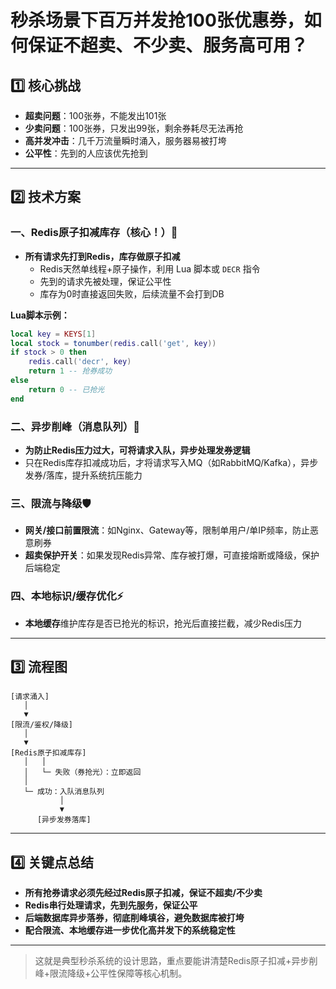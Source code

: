 # 秒杀场景下百万并发抢100张优惠券，如何保证不超卖、不少卖、服务高可用？

## 1️⃣ 核心挑战

- **超卖问题**：100张券，不能发出101张
- **少卖问题**：100张券，只发出99张，剩余券耗尽无法再抢
- **高并发冲击**：几千万流量瞬时涌入，服务器易被打垮
- **公平性**：先到的人应该优先抢到

---

## 2️⃣ 技术方案

### 一、Redis原子扣减库存（核心！）🚦

- **所有请求先打到Redis，库存做原子扣减**
    - Redis天然单线程+原子操作，利用 Lua 脚本或 `DECR` 指令
    - 先到的请求先被处理，保证公平性
    - 库存为0时直接返回失败，后续流量不会打到DB

**Lua脚本示例：**
```lua
local key = KEYS[1]
local stock = tonumber(redis.call('get', key))
if stock > 0 then
    redis.call('decr', key)
    return 1 -- 抢券成功
else
    return 0 -- 已抢光
end
```

### 二、异步削峰（消息队列）🧊

- **为防止Redis压力过大，可将请求入队，异步处理发券逻辑**
- 只在Redis库存扣减成功后，才将请求写入MQ（如RabbitMQ/Kafka），异步发券/落库，提升系统抗压能力

### 三、限流与降级🛡️

- **网关/接口前置限流**：如Nginx、Gateway等，限制单用户/单IP频率，防止恶意刷券
- **超卖保护开关**：如果发现Redis异常、库存被打爆，可直接熔断或降级，保护后端稳定

### 四、本地标识/缓存优化⚡

- **本地缓存**维护库存是否已抢光的标识，抢光后直接拦截，减少Redis压力

---

## 3️⃣ 流程图

```
[请求涌入]
   │
   ▼
[限流/鉴权/降级]
   │
   ▼
[Redis原子扣减库存]
   │   │
   │   └─ 失败（券抢光）：立即返回
   │
   └─ 成功：入队消息队列
           │
           ▼
      [异步发券落库]
```

---

## 4️⃣ 关键点总结

- **所有抢券请求必须先经过Redis原子扣减，保证不超卖/不少卖**
- **Redis串行处理请求，先到先服务，保证公平**
- **后端数据库异步落券，彻底削峰填谷，避免数据库被打垮**
- **配合限流、本地缓存进一步优化高并发下的系统稳定性**

---

> 这就是典型秒杀系统的设计思路，重点要能讲清楚Redis原子扣减+异步削峰+限流降级+公平性保障等核心机制。